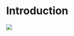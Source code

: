 # Introduction
<a href="https://travis-ci.org/idrools/book"><img src="https://travis-ci.org/idrools/book.svg?branch=master"></a>

